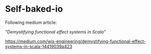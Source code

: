# Self-baked-io

Following medium article:

*"Demystifying functional effect systems in Scala"*

https://medium.com/wix-engineering/demystifying-functional-effect-systems-in-scala-14419039a423
